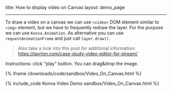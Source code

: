 title: How to display video on Canvas
layout: demo_page

---

To draw a video on a canvas we can use `<video>` DOM element similar to `<img>` element, but we have to frequently redraw the layer. For the purpose we can use `Konva.Animation`. As alternative you can use `requestAnimationFrame` and just call `layer.draw()`.

> Also take a look into this post for additional information: https://lavrton.com/case-study-video-editor-for-stream/

Instructions: click "play" button. You can drag&drop the image.

{% iframe /downloads/code/sandbox/Video_On_Canvas.html %}

{% include_code Konva Video Demo sandbox/Video_On_Canvas.html %}

